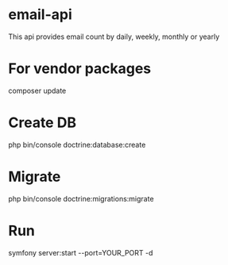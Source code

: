 # email-api
This api provides email count by daily, weekly, monthly or yearly

# For vendor packages
composer update

# Create DB
php bin/console doctrine:database:create

# Migrate
php bin/console doctrine:migrations:migrate

# Run
symfony server:start --port=YOUR_PORT -d
